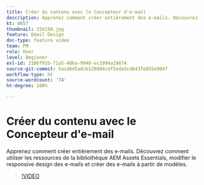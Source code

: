 ```yaml
---
title: Créer du contenu avec le Concepteur d'e-mail
description: Apprenez comment créer entièrement des e-mails. Découvrez comment exploiter les ressources de la bibliothèque AEM Assets Essentials, modifier la conception d’e-mails réactifs et créer des e-mails à partir de modèles grâce à notre vidéo d’assistance pour Journey Optimizer.
kt: 8057
thumbnail: 334150.jpg
feature: Email Design
doc-type: feature video
team: PM
role: User
level: Beginner
exl-id: 3186f91b-71a5-486a-9948-ec1994a19874
source-git-commit: 5acd6d5adcb120d04cef5eda3cd043fe855e9047
workflow-type: ht
source-wordcount: '74'
ht-degree: 100%

---
```


# Créer du contenu avec le Concepteur d&#39;e-mail

Apprenez comment créer entièrement des e-mails. Découvrez comment utiliser les ressources de la bibliothèque AEM Assets Essentials, modifier le responsive design des e-mails et créer des e-mails à partir de modèles.

>[!VIDEO](https://video.tv.adobe.com/v/334150?quality=12)

